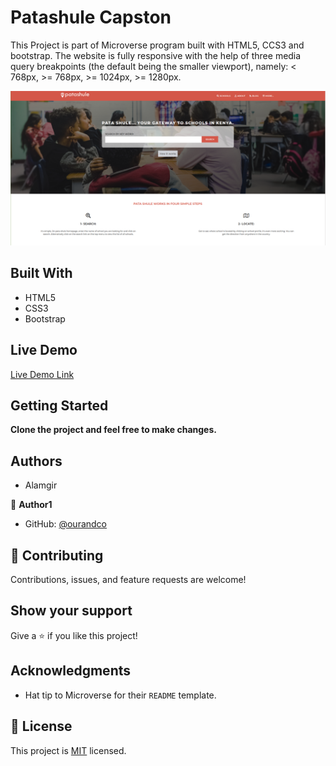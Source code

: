 # Patashule Capston

This Project is part of Microverse program built with HTML5, CCS3 and bootstrap.
The website is fully responsive with the help of three media query breakpoints (the default being the smaller viewport), namely: < 768px, >= 768px, >= 1024px, >= 1280px.

![screenshot of TheNewsWeek](./images/image.png)


## Built With

- HTML5
- CSS3
- Bootstrap

## Live Demo

[Live Demo Link](https://ourandco.github.io/Patashule-Capston/)


## Getting Started

**Clone the project and feel free to make changes.**

## Authors

- Alamgir

👤 **Author1**

- GitHub: [@ourandco](https://github.com/ourandco)

## 🤝 Contributing

Contributions, issues, and feature requests are welcome!

## Show your support

Give a ⭐️ if you like this project!

## Acknowledgments

- Hat tip to Microverse for their `README` template.

## 📝 License

This project is [MIT](https://opensource.org/licenses/MIT) licensed.
